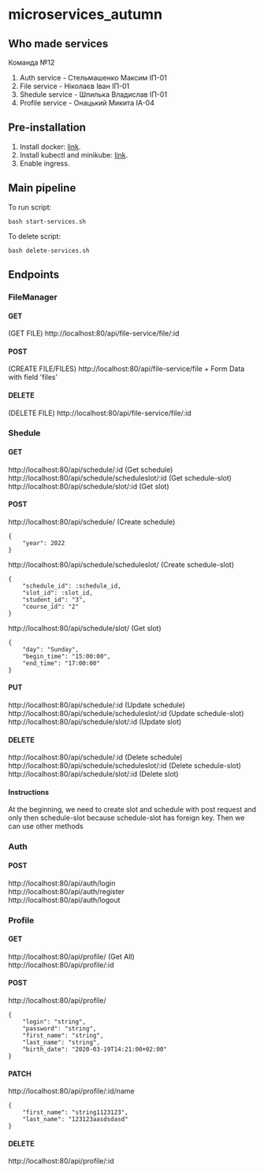 # microservices_autumn

## Who made services
Команда №12
1. Auth service - Стельмашенко Максим ІП-01
2. File service - Ніколаєв Іван ІП-01
3. Shedule service - Шпилька Владислав ІП-01
4. Profile service - Онацький Микита ІА-04

## Pre-installation
1. Install docker: [link](https://docs.docker.com/engine/install/).
2. Install kubectl and minikube: [link](https://kubernetes.io/docs/tasks/tools/).
3. Enable ingress.

## Main pipeline
To run script:
``` 
bash start-services.sh
```

To delete script:
``` 
bash delete-services.sh
```
## Endpoints
### FileManager
#### GET
(GET FILE) http://localhost:80/api/file-service/file/:id

#### POST
(CREATE FILE/FILES) http://localhost:80/api/file-service/file + Form Data with field 'files'

#### DELETE
(DELETE FILE) http://localhost:80/api/file-service/file/:id

### Shedule
#### GET
http://localhost:80/api/schedule/:id (Get schedule) <br/>
http://localhost:80/api/schedule/scheduleslot/:id (Get schedule-slot) <br/>
http://localhost:80/api/schedule/slot/:id (Get slot) <br/>

#### POST
http://localhost:80/api/schedule/ (Create schedule)
```
{
    "year": 2022
}
```

http://localhost:80/api/schedule/scheduleslot/ (Create schedule-slot)
```
{
    "schedule_id": :schedule_id,
    "slot_id": :slot_id,
    "student_id": "3",
    "course_id": "2"
}
```

http://localhost:80/api/schedule/slot/ (Get slot)
```
{
    "day": "Sunday",
    "begin_time": "15:00:00",
    "end_time": "17:00:00"
}
```

#### PUT
http://localhost:80/api/schedule/:id (Update schedule) <br/>
http://localhost:80/api/schedule/scheduleslot/:id (Update schedule-slot) <br/>
http://localhost:80/api/schedule/slot/:id (Update slot) <br/>

#### DELETE
http://localhost:80/api/schedule/:id (Delete schedule) <br/>
http://localhost:80/api/schedule/scheduleslot/:id (Delete schedule-slot) <br/>
http://localhost:80/api/schedule/slot/:id (Delete slot) <br/>

#### Instructions
At the beginning, we need to create slot and schedule with post request and only then schedule-slot because schedule-slot has foreign key.
Then we can use other methods

### Auth
#### POST
http://localhost:80/api/auth/login <br/>
http://localhost:80/api/auth/register <br/>
http://localhost:80/api/auth/logout <br/>

### Profile
#### GET
http://localhost:80/api/profile/ (Get All) <br/>
http://localhost:80/api/profile/:id <br/>

#### POST
http://localhost:80/api/profile/
```
{
    "login": "string",
    "password": "string",
    "first_name": "string",
    "last_name": "string",
    "birth_date": "2020-03-19T14:21:00+02:00"
}
```

#### PATCH
http://localhost:80/api/profile/:id/name
```
{
    "first_name": "string1123123",
    "last_name": "123123aasdsdasd"
}
```

#### DELETE
http://localhost:80/api/profile/:id